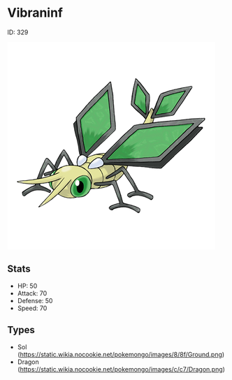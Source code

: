 # Vibraninf


ID: 329

![](https://raw.githubusercontent.com/PokeAPI/sprites/master/sprites/pokemon/other/official-artwork/329.png "Vibraninf")

## Stats


 - HP: 50
 - Attack: 70
 - Defense: 50
 - Speed: 70

## Types


 - Sol (https://static.wikia.nocookie.net/pokemongo/images/8/8f/Ground.png)
 - Dragon (https://static.wikia.nocookie.net/pokemongo/images/c/c7/Dragon.png)

